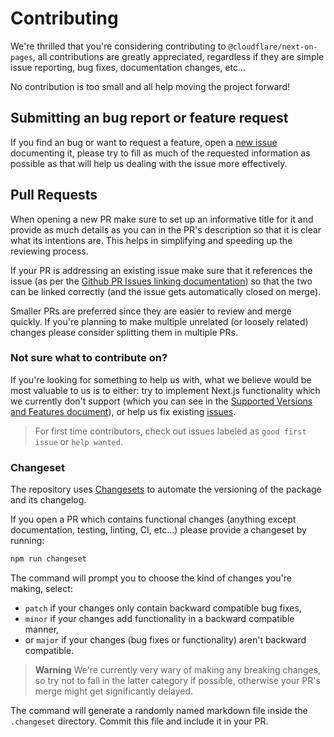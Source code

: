 # Contributing

We're thrilled that you're considering contributing to `@cloudflare/next-on-pages`, all contributions are greatly appreciated, regardless if they are simple issue reporting, bug fixes, documentation changes, etc...

No contribution is too small and all help moving the project forward!

## Submitting an bug report or feature request

If you find an bug or want to request a feature, open a [new issue](https://github.com/cloudflare/next-on-pages/issues/new) documenting it, please try to fill as much of the requested information as possible as that will help us dealing with the issue more effectively.

## Pull Requests

When opening a new PR make sure to set up an informative title for it and provide as much details as you can in the PR's description so that it is clear what its intentions are. This helps in simplifying and speeding up the reviewing process.

If your PR is addressing an existing issue make sure that it references the issue (as per the [Github PR Issues linking documentation](https://docs.github.com/en/issues/tracking-your-work-with-issues/linking-a-pull-request-to-an-issue)) so that the two can be linked correctly (and the issue gets automatically closed on merge).

Smaller PRs are preferred since they are easier to review and merge quickly. If you're planning to make multiple unrelated (or loosely related) changes please consider splitting them in multiple PRs.

<!-- TODO: add section (or a link to a separate document) on how develop the package locally -->

### Not sure what to contribute on?

If you're looking for something to help us with, what we believe would be most valuable to us is to either: try to implement Next.js functionality which we currently don't support (which you can see in the [Supported Versions and Features document](./supported.md)), or help us fix existing [issues](https://github.com/cloudflare/next-on-pages/issues).

> For first time contributors, check out issues labeled as `good first issue` or `help wanted`.

### Changeset

The repository uses [Changesets](https://github.com/changesets/changesets) to automate the versioning of the package and its changelog.

If you open a PR which contains functional changes (anything except documentation, testing, linting, CI, etc...) please provide a changeset by running:

```sh
npm run changeset
```

The command will prompt you to choose the kind of changes you're making, select:

- `patch` if your changes only contain backward compatible bug fixes,
- `minor` if your changes add functionality in a backward compatible manner,
- or `major` if your changes (bug fixes or functionality) aren't backward compatible.

> **Warning**
> We're currently very wary of making any breaking changes, so try not to fall in the latter category if possible, otherwise your PR's merge might get significantly delayed.

The command will generate a randomly named markdown file inside the `.changeset` directory. Commit this file and include it in your PR.
